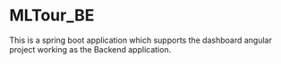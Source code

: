# MLTour_BE

This is a spring boot application which supports the dashboard angular project working as the Backend application.
